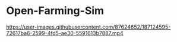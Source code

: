 # Open-Farming-Sim



https://user-images.githubusercontent.com/87624652/187124595-72617ba6-2599-4fd5-ae30-5591613b7887.mp4


